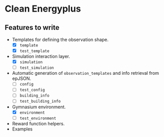 # Clean Energyplus


## Features to write

- Templates for defining the observation shape.
  - [x] `template`
  - [x] `test_template`
- Simulation interaction layer.
  - [x] `simulation`
  - [ ] `test_simulation`
- Automatic generation of `observation_templates` and info retrieval from
  epJSON.
  - [ ] `config`
  - [ ] `test_config`
  - [ ] `building_info`
  - [ ] `test_building_info`
- Gymnasium environment.
  - [x] `environment`
  - [ ] `test_environment`
- Reward function helpers.
- Examples


